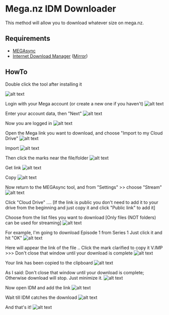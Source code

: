 # Mega.nz IDM Downloader

This method will allow you to download whatever size on mega.nz.


## Requirements

* [MEGAsync](https://mega.nz/MEGAsyncSetup.exe)
* [Internet Download Manager](https://www.internetdownloadmanager.com/) ([Mirror](https://www.softpedia.com/get/Internet/Download-Managers/Internet-Download-Manager.shtml))


## HowTo

Double click the tool after installing it

![alt text](https://raw.githubusercontent.com/CHEF-KOCH/Mega.nz-IDM-downloader/master/pictures/1.png)

 
Login with your Mega account (or create a new one if you haven't)
![alt text](https://raw.githubusercontent.com/CHEF-KOCH/Mega.nz-IDM-downloader/master/pictures/2.png)
 
Enter your account data, then "Next"
![alt text](https://raw.githubusercontent.com/CHEF-KOCH/Mega.nz-IDM-downloader/master/pictures/3.png)
 
Now you are logged in
![alt text](https://raw.githubusercontent.com/CHEF-KOCH/Mega.nz-IDM-downloader/master/pictures/4.png)

Open the Mega link you want to download, and choose "Import to my Cloud Drive"
![alt text](https://raw.githubusercontent.com/CHEF-KOCH/Mega.nz-IDM-downloader/master/pictures/5.png)

Import
![alt text](https://raw.githubusercontent.com/CHEF-KOCH/Mega.nz-IDM-downloader/master/pictures/6.png)

Then click the marks near the file/folder
![alt text](https://raw.githubusercontent.com/CHEF-KOCH/Mega.nz-IDM-downloader/master/pictures/7.png)


Get link
![alt text](https://raw.githubusercontent.com/CHEF-KOCH/Mega.nz-IDM-downloader/master/pictures/8.png)

Copy
![alt text](https://raw.githubusercontent.com/CHEF-KOCH/Mega.nz-IDM-downloader/master/pictures/9.png)

Now return to the MEGAsync tool, and from "Settings" >> choose "Stream"
![alt text](https://raw.githubusercontent.com/CHEF-KOCH/Mega.nz-IDM-downloader/master/pictures/10.png)

Click "Cloud Drive" .... 
[If the link is public you don't need to add it to your drive from the beginning and just copy it and click "Public link" to add it]

Choose from the list files you want to download [Only files (NOT folders) can be used for streaming]
![alt text](https://raw.githubusercontent.com/CHEF-KOCH/Mega.nz-IDM-downloader/master/pictures/11.png)

For example, I'm going to download Episode 1 from Series 1
Just click it and hit "OK"
![alt text](https://raw.githubusercontent.com/CHEF-KOCH/Mega.nz-IDM-downloader/master/pictures/12.png)

Here will appear the link of the file .. Click the mark clarified to copy it
V.IMP >>> Don't close that window until your download is complete
![alt text](https://raw.githubusercontent.com/CHEF-KOCH/Mega.nz-IDM-downloader/master/pictures/13.png)

Your link has been copied to the clipboard
![alt text](https://raw.githubusercontent.com/CHEF-KOCH/Mega.nz-IDM-downloader/master/pictures/14.png)

As I said: Don't close that window until your download is complete; Otherwise download will stop.
Just minimize it.
![alt text](https://raw.githubusercontent.com/CHEF-KOCH/Mega.nz-IDM-downloader/master/pictures/15.png)

Now open IDM and add the link
![alt text](https://raw.githubusercontent.com/CHEF-KOCH/Mega.nz-IDM-downloader/master/pictures/16.png)

Wait till IDM catches the download
![alt text](https://raw.githubusercontent.com/CHEF-KOCH/Mega.nz-IDM-downloader/master/pictures/17.png)

And that's it!
![alt text](https://raw.githubusercontent.com/CHEF-KOCH/Mega.nz-IDM-downloader/master/pictures/18.png)

